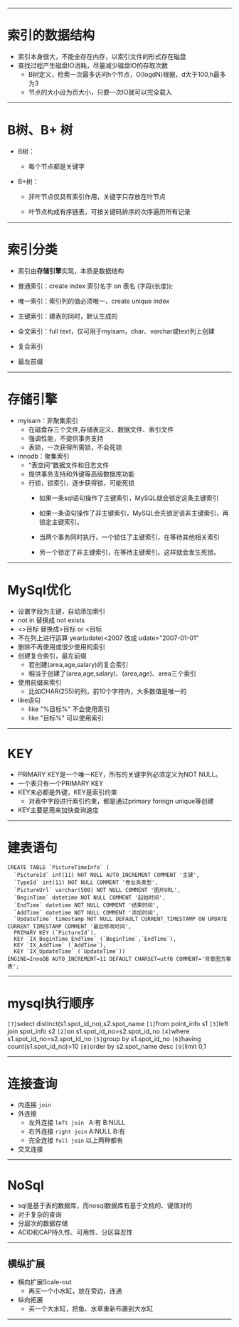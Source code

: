 ----------
# 索引的数据结构


 - 索引本身很大，不能全存在内存，以索引文件的形式存在磁盘
 - 查找过程产生磁盘IO消耗，尽量减少磁盘IO的存取次数
	 -  B树定义，检索一次最多访问h个节点，O(logdN)根据，d大于100,h最多为3
	 - 节点的大小设为页大小，只要一次IO就可以完全载入
	 

----------
# B树、B+ 树
 - B树：

    - 每个节点都是关键字

 - B+树：

    - 非叶节点仅具有索引作用，关键字只存放在叶节点

    - 叶节点构成有序链表，可按关键码排序的次序遍历所有记录

----------
# 索引分类
 - 索引由**存储引擎**实现，本质是数据结构
 - 普通索引：create index 索引名字 on 表名 (字段(长度));
 - 唯一索引：索引列的值必须唯一，create unique index 

 - 主键索引：建表的同时，默认生成的
 - 全文索引：full text，仅可用于myisam，char、varchar或text列上创建
 - 复合索引
 - 最左前缀

----------
# 存储引擎
 
- myisam：非聚集索引
	- 在磁盘存三个文件,存储表定义、数据文件、索引文件
	- 强调性能，不提供事务支持
	- 表锁，一次获得所需锁，不会死锁
- innodb：聚集索引
	- “表空间”数据文件和日志文件
	-  提供事务支持和外键等高级数据库功能
	-  行锁，锁索引，逐步获得锁，可能死锁
		- 如果一条sql语句操作了主键索引，MySQL就会锁定这条主键索引
		- 如果一条语句操作了非主键索引，MySQL会先锁定该非主键索引，再锁定主键索引。
			 
	    - 当两个事务同时执行，一个锁住了主键索引，在等待其他相关索引
		- 另一个锁定了非主键索引，在等待主键索引。这样就会发生死锁。
		
----------
# MySql优化
 - 设置字段为主键，自动添加索引
 - not in 替换成 not exists
 - <>目标 替换成>目标 or <目标
 - 不在列上进行运算 year(udate)<2007 改成 udate>"2007-01-01"
 - 删除不再使用或很少使用的索引
 - 创建复合索引，最左前缀
	 - 若创建(area,age,salary)的复合索引
	 - 相当于创建了(area,age,salary)、(area,age)、area三个索引
 - 使用前缀来索引
	 - 比如CHAR(255)的列，前10个字符内，大多数值是唯一的
 - like语句
	 - like "%目标%" 不会使用索引
	 - like "目标%" 可以使用索引

 ----------
# KEY   
- PRIMARY KEY是一个唯一KEY，所有的关键字列必须定义为NOT NULL。
- 一个表只有一个PRIMARY KEY
- KEY未必都是外键，KEY是索引约束
    - 对表中字段进行索引约束，都是通过primary foreign unique等创建
- KEY主要是用来加快查询速度

----------

# 建表语句 
    CREATE TABLE `PictureTimeInfo` (
      `PictureId` int(11) NOT NULL AUTO_INCREMENT COMMENT '主键',
      `TypeId` int(11) NOT NULL COMMENT '卷业务类型',
      `PictureUrl` varchar(500) NOT NULL COMMENT '图片URL',
      `BeginTime` datetime NOT NULL COMMENT '起始时间',
      `EndTime` datetime NOT NULL COMMENT '结束时间',
      `AddTime` datetime NOT NULL COMMENT '添加时间',
      `UpdateTime` timestamp NOT NULL DEFAULT CURRENT_TIMESTAMP ON UPDATE CURRENT_TIMESTAMP COMMENT '最后修改时间',
      PRIMARY KEY (`PictureId`),
      KEY `IX_BeginTime_EndTime` (`BeginTime`,`EndTime`),
      KEY `IX_AddTime` (`AddTime`),
      KEY `IX_UpdateTime` (`UpdateTime`))
    ENGINE=InnoDB AUTO_INCREMENT=11 DEFAULT CHARSET=utf8 COMMENT='背景图方案表';


----------
# mysql执行顺序

 `[7]`select distinct(s1.spot_id_no),s2.spot_name
`[1]`from point_info s1
`[3]`left join spot_info s2
`[2]`on s1.spot_id_no=s2.spot_id_no
`[4]`where s1.spot_id_no=s2.spot_id_no
`[5]`group by s1.spot_id_no
`[6]`having count(s1.spot_id_no)>10
`[8]`order by s2.spot_name desc
`[9]`limit 0,1

----------
# 连接查询

 - 内连接 `join`
 - 外连接
	 - 左外连接 `left join ` A:有 B:NULL
	 - 右外连接 `right join` A:NULL B:有
	 - 完全连接 `full join` 以上两种都有
 - 交叉连接
	
----------
# NoSql

 -  sql是基于表的数据库，而nosql数据库有基于文档的、键值对的
 -  对于复杂的查询
 - 分层次的数据存储
 - ACID和CAP持久性、可用性、分区容忍性

----------
横纵扩展
----------


 - 横向扩展Scale-out
	 - 再买一个小水缸，放在旁边，连通
 - 纵向拓展
	 - 买一个大水缸，把鱼、水草重新布置到大水缸

----------